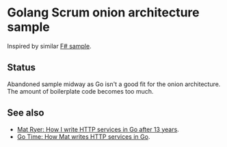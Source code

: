 # Golang Scrum onion architecture sample

Inspired by similar [F#
sample](https://github.com/ronnieholm/FSharp-onion-architecture-sample).

## Status

Abandoned sample midway as Go isn't a good fit for the onion architecture.
The amount of boilerplate code becomes too much.

## See also

- [Mat Ryer: How I write HTTP services in Go after 13 years](https://grafana.com/blog/2024/02/09/how-i-write-http-services-in-go-after-13-years).
- [Go Time: How Mat writes HTTP services in Go](https://www.youtube.com/watch?v=tJ1zvBBkmmY).
